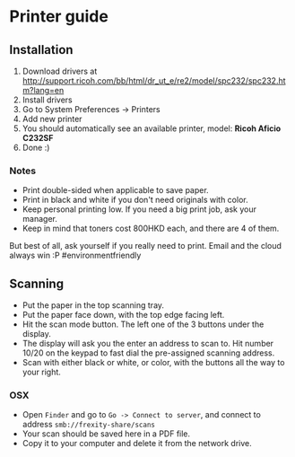 # Printer guide

## Installation

1. Download drivers at http://support.ricoh.com/bb/html/dr_ut_e/re2/model/spc232/spc232.htm?lang=en
2. Install drivers
3. Go to System Preferences -> Printers
4. Add new printer
5. You should automatically see an available printer, model: **Ricoh Aficio C232SF**
6. Done :)

### Notes

- Print double-sided when applicable to save paper.
- Print in black and white if you don't need originals with color.
- Keep personal printing low. If you need a big print job, ask your manager.
- Keep in mind that toners cost 800HKD each, and there are 4 of them.

But best of all, ask yourself if you really need to print. Email and the cloud always win :P #environmentfriendly

## Scanning

- Put the paper in the top scanning tray.
- Put the paper face down, with the top edge facing left.
- Hit the scan mode button. The left one of the 3 buttons under the display.
- The display will ask you the enter an address to scan to. Hit number 10/20 on the keypad to fast dial the pre-assigned scanning address.
- Scan with either black or white, or color, with the buttons all the way to your right.

### OSX
- Open `Finder` and go to `Go -> Connect to server`, and connect to address `smb://frexity-share/scans`
- Your scan should be saved here in a PDF file.
- Copy it to your computer and delete it from the network drive.
